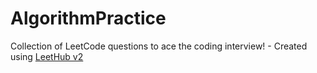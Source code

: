 # AlgorithmPractice
Collection of LeetCode questions to ace the coding interview! - Created using [LeetHub v2](https://github.com/arunbhardwaj/LeetHub-2.0)
